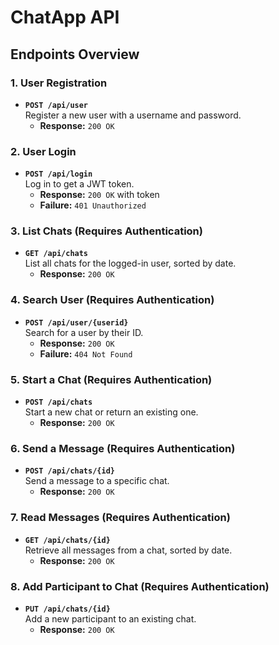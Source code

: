 # ChatApp API

## Endpoints Overview

### 1. User Registration
- **`POST /api/user`**  
  Register a new user with a username and password.
  - **Response:** `200 OK`

### 2. User Login
- **`POST /api/login`**  
  Log in to get a JWT token.
  - **Response:** `200 OK` with token  
  - **Failure:** `401 Unauthorized`

### 3. List Chats (Requires Authentication)
- **`GET /api/chats`**  
  List all chats for the logged-in user, sorted by date.
  - **Response:** `200 OK`

### 4. Search User (Requires Authentication)
- **`POST /api/user/{userid}`**  
  Search for a user by their ID.
  - **Response:** `200 OK`  
  - **Failure:** `404 Not Found`

### 5. Start a Chat (Requires Authentication)
- **`POST /api/chats`**  
  Start a new chat or return an existing one.
  - **Response:** `200 OK`

### 6. Send a Message (Requires Authentication)
- **`POST /api/chats/{id}`**  
  Send a message to a specific chat.
  - **Response:** `200 OK`

### 7. Read Messages (Requires Authentication)
- **`GET /api/chats/{id}`**  
  Retrieve all messages from a chat, sorted by date.
  - **Response:** `200 OK`

### 8. Add Participant to Chat (Requires Authentication)
- **`PUT /api/chats/{id}`**  
  Add a new participant to an existing chat.
  - **Response:** `200 OK`

